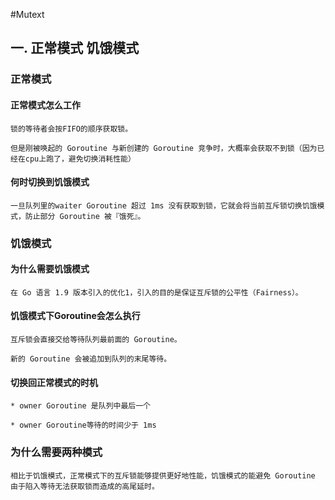 #Mutext
## 一. 正常模式 饥饿模式
### 正常模式

#### 正常模式怎么工作

`锁的等待者会按FIFO的顺序获取锁。`

`但是刚被唤起的 Goroutine 与新创建的 Goroutine 竞争时，大概率会获取不到锁（因为已经在cpu上跑了，避免切换消耗性能）`

#### 何时切换到饥饿模式
`一旦队列里的waiter Goroutine 超过 1ms 没有获取到锁，它就会将当前互斥锁切换饥饿模式，防止部分 Goroutine 被『饿死』。`


### 饥饿模式
#### 为什么需要饥饿模式
`在 Go 语言 1.9 版本引入的优化1，引入的目的是保证互斥锁的公平性（Fairness）。`

#### 饥饿模式下Goroutine会怎么执行
`互斥锁会直接交给等待队列最前面的 Goroutine。`

`新的 Goroutine 会被追加到队列的末尾等待。`

#### 切换回正常模式的时机
`* owner Goroutine 是队列中最后一个`

`* owner Goroutine等待的时间少于 1ms`

### 为什么需要两种模式
`相比于饥饿模式，正常模式下的互斥锁能够提供更好地性能，饥饿模式的能避免 Goroutine 由于陷入等待无法获取锁而造成的高尾延时。`


